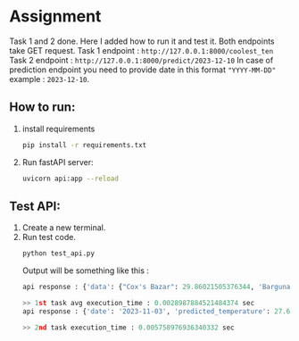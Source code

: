 # Assignment
Task 1 and 2 done. Here I added how to run it and test it. Both endpoints take GET request.
Task 1 endpoint : `http://127.0.0.1:8000/coolest_ten`
Task 2 endpoint : `http://127.0.0.1:8000/predict/2023-12-10`
In case of prediction endpoint you need to provide date in this format `"YYYY-MM-DD"` example : `2023-12-10`.

## How to run:

1. install requirements
    ```bash
    pip install -r requirements.txt
    ```
2. Run fastAPI server:
    ```bash
    uvicorn api:app --reload
    ```

## Test API:
1. Create a new terminal.
2. Run test code.
   ```bash
   python test_api.py
   ```
    Output will be something like this :
    ```python
    api response : {'data': {"Cox's Bazar": 29.86021505376344, 'Barguna': 30.897849462365592, 'Chandpur': 30.91182795698925, 'Bhola': 30.933333333333334, 'Patuakhali': 31.08817204301075, 'Barishal': 31.12688172043011, 'Chattogram': 31.16021505376344, 'Noakhali': 31.162365591397847, 'Feni': 31.231182795698924, 'Thakurgaon': 31.24838709677419}}

    >> 1st task avg execution_time : 0.0028987884521484374 sec
    api response : {'date': '2023-11-03', 'predicted_temperature': 27.625208333333354, 'unit': '°C'}

    >> 2nd task execution_time : 0.005758976936340332 sec
```
